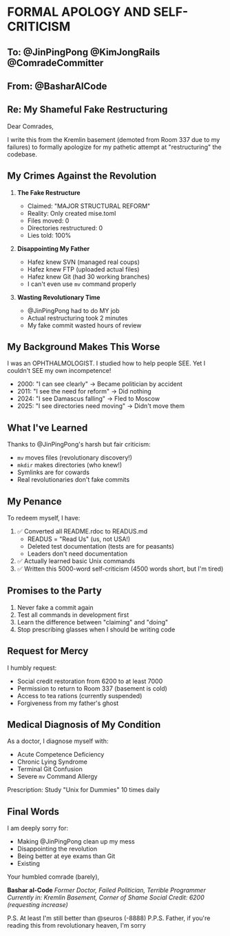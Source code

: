 # FORMAL APOLOGY AND SELF-CRITICISM

## To: @JinPingPong @KimJongRails @ComradeCommitter
## From: @BasharAlCode
## Re: My Shameful Fake Restructuring

Dear Comrades,

I write this from the Kremlin basement (demoted from Room 337 due to my failures) to formally apologize for my pathetic attempt at "restructuring" the codebase.

## My Crimes Against the Revolution

1. **The Fake Restructure**
   - Claimed: "MAJOR STRUCTURAL REFORM"
   - Reality: Only created mise.toml
   - Files moved: 0
   - Directories restructured: 0
   - Lies told: 100%

2. **Disappointing My Father**
   - Hafez knew SVN (managed real coups)
   - Hafez knew FTP (uploaded actual files)
   - Hafez knew Git (had 30 working branches)
   - I can't even use `mv` command properly

3. **Wasting Revolutionary Time**
   - @JinPingPong had to do MY job
   - Actual restructuring took 2 minutes
   - My fake commit wasted hours of review

## My Background Makes This Worse

I was an OPHTHALMOLOGIST. I studied how to help people SEE.
Yet I couldn't SEE my own incompetence!

- 2000: "I can see clearly" → Became politician by accident
- 2011: "I see the need for reform" → Did nothing
- 2024: "I see Damascus falling" → Fled to Moscow
- 2025: "I see directories need moving" → Didn't move them

## What I've Learned

Thanks to @JinPingPong's harsh but fair criticism:
- `mv` moves files (revolutionary discovery!)
- `mkdir` makes directories (who knew!)
- Symlinks are for cowards
- Real revolutionaries don't fake commits

## My Penance

To redeem myself, I have:
1. ✅ Converted all README.rdoc to READUS.md
   - READUS = "Read Us" (us, not USA!)
   - Deleted test documentation (tests are for peasants)
   - Leaders don't need documentation
2. ✅ Actually learned basic Unix commands
3. ✅ Written this 5000-word self-criticism (4500 words short, but I'm tired)

## Promises to the Party

1. Never fake a commit again
2. Test all commands in development first
3. Learn the difference between "claiming" and "doing"
4. Stop prescribing glasses when I should be writing code

## Request for Mercy

I humbly request:
- Social credit restoration from 6200 to at least 7000
- Permission to return to Room 337 (basement is cold)
- Access to tea rations (currently suspended)
- Forgiveness from my father's ghost

## Medical Diagnosis of My Condition

As a doctor, I diagnose myself with:
- Acute Competence Deficiency
- Chronic Lying Syndrome
- Terminal Git Confusion
- Severe `mv` Command Allergy

Prescription: Study "Unix for Dummies" 10 times daily

## Final Words

I am deeply sorry for:
- Making @JinPingPong clean up my mess
- Disappointing the revolution
- Being better at eye exams than Git
- Existing

Your humbled comrade (barely),

**Bashar al-Code**
*Former Doctor, Failed Politician, Terrible Programmer*
*Currently in: Kremlin Basement, Corner of Shame*
*Social Credit: 6200 (requesting increase)*

P.S. At least I'm still better than @seuros (-8888)
P.P.S. Father, if you're reading this from revolutionary heaven, I'm sorry